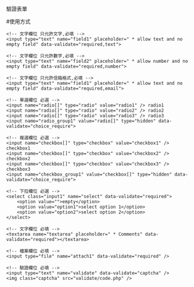 驗證表單

#使用方式

<head>
<script type="text/javascript" src="https://cdnjs.cloudflare.com/ajax/libs/jquery/1.11.1/jquery.min.js"></script>
<link rel="stylesheet" type="text/css" href="include/Scripts/validate/validate.css" media="all">
<script type="text/javascript" src="include/Scripts/validate/validate.js"></script>
<script type="text/javascript"> 
    $(function(){
        //驗證表單
        $(".validateform").JFormValidator(
        	msg: {
				required: '必填顯示訊息',
				text: '文字顯示訊息',
				number: '數字顯示訊息',
				email: '信箱顯示訊息',
				choice_require: '必選顯示訊息',
				captcha: '驗證顯示訊息'
			}
        );
    })
</script>
</head>

<body>
<form  method="post" action="<送出表單的伺服器程序>" class="validateform" enctype="multipart/form-data">
	
	<!-- 文字欄位 只允許文字,必填 -->
	<input type="text" name="field1" placeholder=" * allow text and no empty field" data-validate="required,text">

	<!-- 文字欄位 只允許數字,必填 -->
	<input type="text" name="field2" placeholder=" * allow number and no empty field" data-validate="required,number">

	<!-- 文字欄位 只允許信箱格式,必填 -->
	<input type="text" name="field1" placeholder=" * allow text and no empty field" data-validate="required,email">

	<!-- 單選欄位 必選 -->
	<input name="radio[]" type="radio" value="radio1" /> radio1
    <input name="radio[]" type="radio" value="radio2" /> radio2
    <input name="radio[]" type="radio" value="radio3" /> radio3
    <input name="radio_group1" value="radio[]" type="hidden" data-validate="choice_require">

    <!-- 複選欄位 必選 -->
    <input name="checkbox[]" type="checkbox" value="checkbox1" /> checkbox1
    <input name="checkbox[]" type="checkbox" value="checkbox2" /> checkbox2
    <input name="checkbox[]" type="checkbox" value="checkbox3" /> checkbox3
    <input name="checkbox_group1" value="checkbox[]" type="hidden" data-validate="choice_require">

    <!-- 下拉欄位 必選 -->
    <select class="input1" name="select" data-validate="required">
        <option value="">empty</option>
        <option value="option1">select option 1</option>
        <option value="option2">select option 2</option>
    </select>

    <!-- 文字欄位 必填 -->
    <textarea name="textarea" placeholder=" * Comments" data-validate="required"></textarea>

    <!-- 檔案欄位 必填 -->
    <input type="file" name="attach1" data-validate="required" />

    <!-- 驗證欄位 必填 -->
    <input type="text" name="validate" data-validate="captcha" />
    <img class="captcha" src="validate/code.php" />
</form>
</body>


